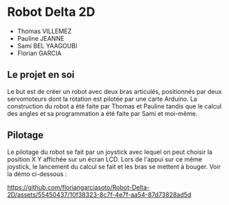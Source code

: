 # Robot Delta 2D

- Thomas VILLEMEZ
- Pauline JEANNE
- Sami BEL YAAGOUBI
- Florian GARCIA

## Le projet en soi

Le but est de créer un robot avec deux bras articulés, positionnés par deux servomoteurs dont la rotation est pilotée par une carte Arduino. La construction du robot a été faite par Thomas et Pauline tandis que le calcul des angles et sa programmation a été faite par Sami et moi-même.

## Pilotage

Le pilotage du robot se fait par un joystick avec lequel on peut choisir la position X Y affichée sur un écran LCD. Lors de l'appui sur ce même joystick, le lancement du calcul se fait et les bras se mettent à bouger. Voir la démo ci-dessous :

https://github.com/floriangarciasoto/Robot-Delta-2D/assets/55450437/10f38323-8c7f-4e7f-aa54-87d73828ad5d
